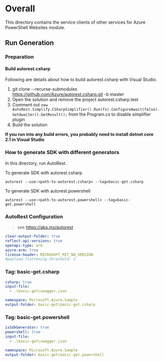 # Overall

This directory contains the service clients of other services for Azure PowerShell Websites module.

## Run Generation

### Preparation

#### Build autorest.csharp

Following are details about how to build autorest.csharp with Visual Studio.

1. git clone --recurse-submodules https://github.com/Azure/autorest.csharp.git -b master
2. Open the solution and remove the project autorest.csharp.test
3. Comment out `new AutoRest.Simplify.CSharpSimplifier().Run(fs).ConfigureAwait(false).GetAwaiter().GetResult();` from the Program.cs to disable simplifier plugin
4. Build the solution

**If you run into any build errors, you probably need to install dotnet core 2.1 in Visual Studio**

### How to generate SDK with different generators

In this directory, run AutoRest.

To generate SDK with autorest.csharp

```
autorest --use:<path-to-autorest.csharp> --tag=basic-get.csharp
```

To generate SDK with autorest.powershell

```
autorest --use:<path-to-autorest.powershell> --tag=basic-get.powershell
```

### AutoRest Configuration

> see https://aka.ms/autorest

```yaml
clear-output-folder: true
reflect-api-versions: true
openapi-type: arm
azure-arm: true
license-header: MICROSOFT_MIT_NO_VERSION
#payload-flattening-threshold: 2
```

### Tag: basic-get.csharp

```yaml $(tag) == 'basic-get.csharp'
csharp: true
input-file:
  - .\basic-get\swagger.json

namespace: Microsoft.Azure.Sample
output-folder: basic-get\basic-get.csharp
```

### Tag: basic-get.powershell

```yaml $(tag) == 'basic-get.powershell'
isSdkGenerator: true
powershell: true
input-file:
  - .\basic-get\swagger.json

namespace: Microsoft.Azure.Sample
output-folder: basic-get\basic-get.powershell
```